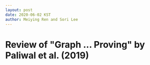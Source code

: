 ```yaml
---
layout: post
date: 2020-06-02 KST
author: Meiying Ren and Sori Lee
---
```


# Review of "Graph ... Proving" by Paliwal et al. (2019)

